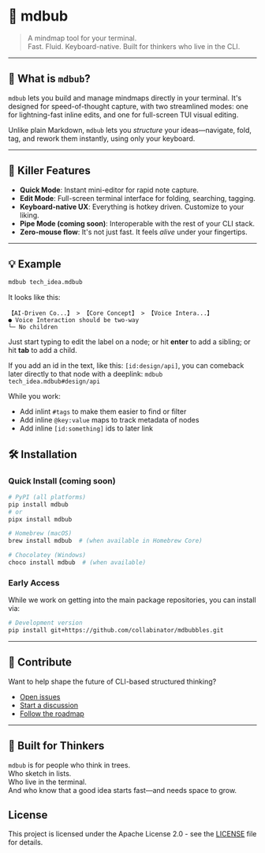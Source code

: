 
# 🧠 mdbub

> A mindmap tool for your terminal.  
> Fast. Fluid. Keyboard-native. Built for thinkers who live in the CLI.

---

## 🚀 What is `mdbub`?

`mdbub` lets you build and manage mindmaps directly in your terminal. It's designed for speed-of-thought capture, with two streamlined modes: one for lightning-fast inline edits, and one for full-screen TUI visual editing.

Unlike plain Markdown, `mdbub` lets you *structure* your ideas—navigate, fold, tag, and rework them instantly, using only your keyboard.

---

## 🧨 Killer Features

- **Quick Mode**: Instant mini-editor for rapid note capture.
- **Edit Mode**: Full-screen terminal interface for folding, searching, tagging.
- **Keyboard-native UX**: Everything is hotkey driven. Customize to your liking.
- **Pipe Mode (coming soon)**: Interoperable with the rest of your CLI stack.
- **Zero-mouse flow**: It's not just fast. It feels *alive* under your fingertips.

---

## 💡 Example

```bash
mdbub tech_idea.mdbub
```

It looks like this:

```
【AI-Driven Co...】 > 【Core Concept】 > 【Voice Intera...】
● Voice Interaction should be two-way
└─ No children
```
Just start typing to edit the label on a node; or hit **enter** to add a sibling; or hit **tab** to add a child.

If you add an id in the text, like this: `[id:design/api]`, you can comeback later directly to that node with a deeplink: `mdbub tech_idea.mdbub#design/api`

While you work:
- Add inlint `#tags` to make them easier to find or filter
- Add inline `@key:value` maps to track metadata of nodes
- Add inline `[id:something]` ids to later link
 
## 🛠 Installation

### Quick Install (coming soon)
```bash
# PyPI (all platforms)
pip install mdbub
# or
pipx install mdbub

# Homebrew (macOS)
brew install mdbub  # (when available in Homebrew Core)

# Chocolatey (Windows)
choco install mdbub  # (when available)
```

### Early Access
While we work on getting into the main package repositories, you can install via:

```bash
# Development version
pip install git+https://github.com/collabinator/mdbubbles.git
```
---

## 🤝 Contribute

Want to help shape the future of CLI-based structured thinking?

- [Open issues](https://github.com/collabinator/mdbubbles/issues)
- [Start a discussion](https://github.com/collabinator/mdbubbles/discussions)
- [Follow the roadmap](https://github.com/collabinator/mdbubbles/projects)

---

## 🧠 Built for Thinkers

`mdbub` is for people who think in trees.  
Who sketch in lists.  
Who live in the terminal.  
And who know that a good idea starts fast—and needs space to grow.



## License
This project is licensed under the Apache License 2.0 - see the [LICENSE](./LICENSE) file for details.
